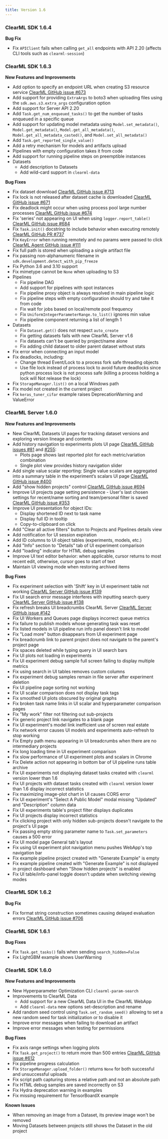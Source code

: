 ```yaml
---
title: Version 1.6
---
```


### ClearML SDK 1.6.4

**Bug Fix**
* Fix `APIClient` fails when calling `get_all` endpoints with API 2.20 (affects CLI tools such as `clearml-session`)

### ClearML SDK 1.6.3

**New Features and Improvements**
* Add option to specify an endpoint URL when creating S3 resource service [ClearML GitHub issue #673](https://github.com/allegroai/clearml/issues/673)
* Add support for providing `ExtraArgs` to boto3 when uploading files using the `sdk.aws.s3.extra_args` configuration option
* Add support for Server API 2.20
* Add `Task.get_num_enqueued_tasks()` to get the number of tasks enqueued in a specific queue
* Add support for updating model metadata using `Model.set_metadata()`, `Model.get_metadata()`, `Model.get_all_metadata()`, 
  `Model.get_all_metadata_casted()`, and `Model.set_all_metadata()`
* Add `Task.get_reported_single_value()`
* Add a retry mechanism for models and artifacts upload
* Pipelines with empty configuration takes it from code
* Add support for running pipeline steps on preemptible instances
* Datasets
  * Add description to Datasets
  * Add wild-card support in `clearml-data`

**Bug Fixes**
* Fix dataset download [ClearML GitHub issue #713](https://github.com/allegroai/clearml/issues/713)
* Fix lock is not released after dataset cache is downloaded [ClearML GitHub issue #671](https://github.com/allegroai/clearml/issues/671)
* Fix deadlock might occur when using process pool large number processes [ClearML GitHub issue #674](https://github.com/allegroai/clearml/issues/674)
* Fix 'series' not appearing on UI when using `logger.report_table()` [ClearML GitHub issue #684](https://github.com/allegroai/clearml/issues/684)
* Fix `Task.init()` docstring to include behavior when executing remotely [ClearML GitHub PR #737](https://github.com/allegroai/clearml/pull/737)
* Fix `KeyError` when running remotely and no params were passed to click [ClearML Agent GitHub issue #111](https://github.com/allegroai/clearml-agent/issues/111)
* Fix full path is stored when uploading a single artifact file
* Fix passing non-alphanumeric filename in `sdk.development.detect_with_pip_freeze`
* Fix Python 3.6 and 3.10 support
* Fix mimetype cannot be `None` when uploading to S3
* Pipelines
  * Fix pipeline DAG
  * Add support for pipelines with spot instances
  * Fix pipeline proxy object is always resolved in main pipeline logic
  * Fix pipeline steps with empty configuration should try and take it from code
  * Fix wait for jobs based on local/remote pool frequency
  * Fix `UniformIntegerParameterRange.to_list()` ignores min value
  * Fix pipeline component returning a list of length 1
* Datasets
  * Fix `Dataset.get()` does not respect `auto_create`
  * Fix getting datasets fails with new ClearML Server v1.6
  * Fix datasets can't be queried by project/name alone
  * Fix adding child dataset to older parent dataset without stats
* Fix error when connecting an input model
* Fix deadlocks, including:
  * Change thread Event/Lock to a process fork safe threading objects
  * Use file lock instead of process lock to avoid future deadlocks since python process lock is not process safe 
    (killing a process holding a lock will Not release the lock)
* Fix `StorageManager.list()` on a local Windows path
* Fix model not created in the current project
* Fix `keras_tuner_cifar` example raises DeprecationWarning and ValueError

### ClearML Server 1.6.0
**New Features and Improvements**
* New ClearML Datasets UI pages for tracking dataset versions and exploring version lineage and contents
* Add history navigation to experiments plots UI page [ClearML GitHub issues #81](https://github.com/allegroai/clearml/issues/81) and [#255](https://github.com/allegroai/clearml/issues/255): 
  * Plots page shows last reported plot for each metric/variation combination
  * Single plot view provides history navigation slider
* Add single value scalar reporting: Single value scalars are aggregated into a summary table in the experiment’s scalars 
  UI page [ClearML GitHub issue #400](https://github.com/allegroai/clearml/issues/400)
* Add "show hidden projects" control [ClearML GitHub issue #694](https://github.com/allegroai/clearml/issues/694)
* Improve UI projects page setting persistence - User's last chosen settings for recent/name sorting and team/personal 
  filter is saved [ClearML GitHub issue #353](https://github.com/allegroai/clearml/issues/353)
* Improve UI presentation for object IDs:
  * Display shortened ID next to task name 
  * Display full ID in tooltip  
  * Copy-to-clipboard on click
* Add "Clear all active filters" button to Projects and Pipelines details view
* Add notification for UI session expiration
* Add ID columns to UI object tables (experiments, models, etc.) 
* Add "Info" section to "Details" tab of UI experiment comparison
* Add "loading" indicator for HTML debug samples
* Improve UI text editor behavior: when applicable, cursor returns to most recent edit, otherwise, cursor goes to start of text
* Maintain UI viewing mode when restoring archived items

**Bug Fixes**
* Fix experiment selection with 'Shift' key in UI experiment table not working [ClearML Server GitHub issue #139](https://github.com/allegroai/clearml-server/issues/139)
* Fix UI search error message interferes with inputting search query [ClearML Server GitHub issue #138](https://github.com/allegroai/clearml-server/issues/138)
* Fix refresh breaks UI breadcrumbs ClearML Server [ClearML Server GitHub issue #142](https://github.com/allegroai/clearml-server/issues/142)
* Fix UI Workers and Queues page displays incorrect queue metrics
* Fix failure to publish models whose generating task was reset
* Fix listed models in UI pipeline run info panel doesn't link to model 
* Fix "Load more" button disappears from UI experiment page 	
* Fix breadcrumb link to parent project does not navigate to the parent's project page
* Fix spaces deleted while typing query in UI search bars
* Fix UI plots not loading in experiments 
* Fix UI experiment debug sample full screen failing to display multiple metrics
* Fix using search in UI tables removes custom columns
* Fix experiment debug samples remain in file server after experiment deletion
* Fix UI pipeline page sorting not working 
* Fix UI scalar comparison does not display task tags
* Fix smoothed UI plots obscured by original graphs
* Fix broken task name links in UI scalar and hyperparameter comparison pages 
* Fix "My work" filter not filtering out sub-projects 
* Fix generic project link navigates to a blank page
* Fix UI experiment's model link inefficient use of screen real estate
* Fix network error causes UI models and experiments auto-refresh to stop working
* Fix Empty path menu appearing in UI breadcrumbs when there are no intermediary projects
* Fix long loading time in UI experiment comparison
* Fix slow performance of UI experiment plots and scalars in Chrome
* Fix Delete action not appearing in bottom bar of UI pipeline runs table archive
* Fix UI experiments not displaying dataset tasks created with `clearml` version lower than 1.6 
* Fix UI projects with dataset tasks created with `clearml` version lower than 1.6 display incorrect statistics 
* Fix maximizing image-plot chart in UI causes CORS error
* Fix UI experiment's "Select A Public Model" modal missing "Updated" and "Description" column data
* Fix UI experiments table's project filter displays duplicates
* Fix UI projects display incorrect statistics
* Fix clicking project with only hidden sub-projects doesn't navigate to the project's UI page
* Fix passing empty string parameter name to `Task.set_parameters` causes a 500 error
* Fix UI model page General tab's layout
* Fix using UI experiment plot navigation menu pushes WebApp's top navigation bar
* Fix example pipeline project created with "Generate Example" is empty
* Fix example pipeline created with "Generate Example" is not displayed in project dashboard when "Show hidden projects" is enabled
* Fix UI table/info-panel toggle doesn't update when switching viewing modes

### ClearML SDK 1.6.2

**Bug Fix**

* Fix format string construction sometimes causing delayed evaluation errors [ClearML GitHub issue #706](https://github.com/allegroai/clearml/issues/706)

### ClearML SDK 1.6.1

**Bug Fixes**
* Fix `Task.get_tasks()` fails when sending `search_hidden=False`
* Fix LightGBM example shows UserWarning

### ClearML SDK 1.6.0

**New Features and Improvements**
* New Hyperparameter Optimization CLI `clearml-param-search`
* Improvements to ClearML Data
  * Add support for a new ClearML Data UI in the ClearML WebApp
  * Add `clearml-data` new options set-description and rename
* Add random seed control using `Task.set_random_seed()` allowing to set a new random seed for task initialization or 
  to disable it
* Improve error messages when failing to download an artifact
* Improve error messages when testing for permissions

**Bug Fixes**
* Fix axis range settings when logging plots
* Fix `Task.get_project()` to return more than 500 entries [ClearML GitHub issue #612](https://github.com/allegroai/clearml/issues/612)
* Fix pipeline progress calculation
* Fix `StorageManager.upload_folder()` returns `None` for both successful and unsuccessful uploads
* Fix script path capturing stores a relative path and not an absolute path
* Fix HTML debug samples are saved incorrectly on S3
* Fix Hydra deprecation warning in examples
* Fix missing requirement for TensorBoardX example

**Known Issues**
* When removing an image from a Dataset, its preview image won't be removed
* Moving Datasets between projects still shows the Dataset in the old project
